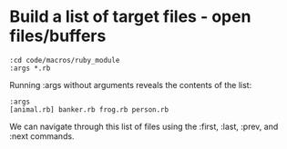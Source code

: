 # Build a list of target files - open files/buffers

```
:cd code/macros/ruby_module
:args *.rb
```

Running :args without arguments reveals the
contents of the list:

```
:args
[animal.rb] banker.rb frog.rb person.rb
```

We can navigate through this list of files using
the :first, :last, :prev, and :next commands.
